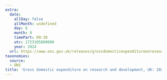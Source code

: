 ```yaml
---
extra:
  date:
    allDay: false
    allMonth: undefined
    day: 8
    month: 8
    timePart: 09:30
    utc: 1723105800000
    year: 2024
  url: https://www.ons.gov.uk/releases/grossdomesticexpenditureonresearchanddevelopmentuk2022
taxonomies:
  source:
  - ONS
title: 'Gross domestic expenditure on research and development, UK: 2022'
---
```

